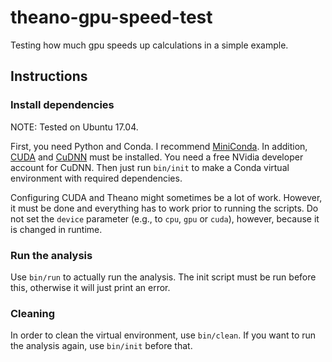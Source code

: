 # theano-gpu-speed-test
Testing how much gpu speeds up calculations in a simple example.

## Instructions

### Install dependencies

NOTE: Tested on Ubuntu 17.04.

First, you need Python and Conda. I recommend [MiniConda](https://conda.io/miniconda.html). In addition, [CUDA](https://developer.nvidia.com/cuda-downloads) and [CuDNN](https://developer.nvidia.com/cudnn) must be installed. You need a free NVidia developer account for CuDNN. Then just run `bin/init` to make a Conda virtual environment with required dependencies.

Configuring CUDA and Theano might sometimes be a lot of work. However, it must be done and everything has to work prior to running the scripts. Do not set the `device` parameter (e.g., to `cpu`, `gpu` or `cuda`), however, because it is changed in runtime.

### Run the analysis

Use `bin/run` to actually run the analysis. The init script must be run before this, otherwise it will just print an error.

### Cleaning

In order to clean the virtual environment, use `bin/clean`. If you want to run the analysis again, use `bin/init` before that.
